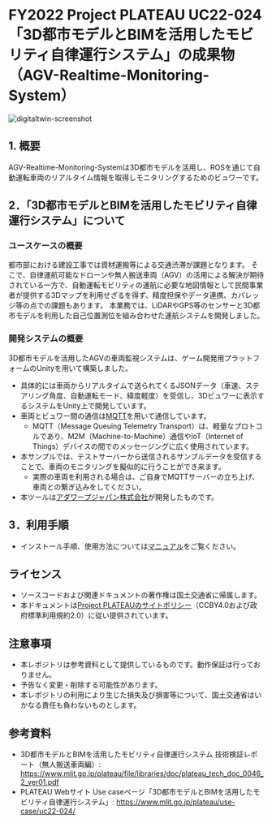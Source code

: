 # FY2022 Project PLATEAU UC22-024「3D都市モデルとBIMを活用したモビリティ自律運行システム」の成果物（AGV-Realtime-Monitoring-System）
![digitaltwin-screenshot](https://user-images.githubusercontent.com/79615787/227754065-3405fe10-c237-49d7-a0b8-ab91378f6bb2.jpg)

## 1. 概要
AGV-Realtime-Monitoring-Systemは3D都市モデルを活用し、ROSを通じて自動運転車両のリアルタイム情報を取得しモニタリングするためのビュワーです。

## 2．「3D都市モデルとBIMを活用したモビリティ自律運行システム」について
### ユースケースの概要

都市部における建設工事では資材運搬等による交通渋滞が課題となります。 そこで、自律運航可能なドローンや無人搬送車両（AGV）の活用による解決が期待されている一方で、自動運転モビリティの運航に必要な地図情報として民間事業者が提供する3Dマップを利用せざるを得ず、精度担保やデータ連携、カバレッジ等の点での課題もあります。
本業務では、LiDARやGPS等のセンサーと3D都市モデルを利用した自己位置測位を組み合わせた運航システムを開発しました。

### 開発システムの概要

3D都市モデルを活用したAGVの車両監視システムは、ゲーム開発用プラットフォームのUnityを用いて構築しました。

- 具体的には車両からリアルタイムで送られてくるJSONデータ（車速、ステアリング角度、自動運転モード、緯度軽度）を受信し、3Dビュワーに表示するシステムをUnity上で開発しています。
- 車両とビュワー間の通信は[MQTT](https://mqtt.org/)を用いて通信しています。
  - MQTT（Message Queuing Telemetry Transport）は、軽量なプロトコルであり、M2M（Machine-to-Machine）通信やIoT（Internet of Things）デバイスの間でのメッセージングに広く使用されています。 
- 本サンプルでは、テストサーバーから送信されるサンプルデータを受信することで、車両のモニタリングを擬似的に行うことができ来ます。
  - 実際の車両を利用される場合は、ご自身でMQTTサーバーの立ち上げ、車両との繋ぎ込みをしてください。
- 本ツールは[アダワープジャパン株式会社](https://adawarp.com/)が開発したものです。

## 3．利用手順
- インストール手順、使用方法については[マニュアル](https://project-plateau.github.io/AGV-Realtime-Monitoring-System/)をご覧ください。

## ライセンス <!-- 定型文のため変更しない -->
* ソースコードおよび関連ドキュメントの著作権は国土交通省に帰属します。
* 本ドキュメントは[Project PLATEAUのサイトポリシー](https://www.mlit.go.jp/plateau/sitepolicy/)（CCBY4.0および政府標準利用規約2.0）に従い提供されています。

## 注意事項 <!-- 定型文のため変更しない -->

* 本レポジトリは参考資料として提供しているものです。動作保証は行っておりません。
* 予告なく変更・削除する可能性があります。
* 本レポジトリの利用により生じた損失及び損害等について、国土交通省はいかなる責任も負わないものとします。

## 参考資料　 <!-- 各リンクは納品時に更新 -->
* 3D都市モデルとBIMを活用したモビリティ自律運行システム 技術検証レポート（無人搬送車両編）: https://www.mlit.go.jp/plateau/file/libraries/doc/plateau_tech_doc_0046_2_ver01.pdf
*  PLATEAU Webサイト Use caseページ「3D都市モデルとBIMを活用したモビリティ自律運行システム」: https://www.mlit.go.jp/plateau/use-case/uc22-024/
